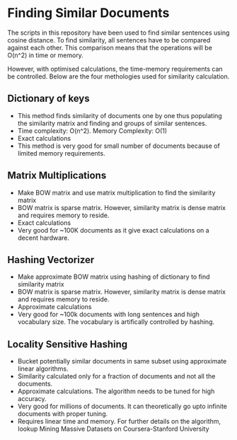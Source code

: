 # Finding Similar Documents

The scripts in this repository have been used to find similar sentences using cosine distance. 
To find similarity, all sentences have to be compared against each other. This comparison means that the operations will be O(n^2) in time or memory.

However, with optimised calculations, the time-memory requirements can be controlled. Below are the four methologies used for similarity calculation.

## Dictionary of keys
- This method finds similarity of documents one by one thus populating the similarity matrix and finding and groups of similar sentences.
- Time complexity: O(n^2). Memory Complexity: O(1)
- Exact calculations
- This method is very good for small number of documents because of limited memory requirements.

## Matrix Multiplications
- Make BOW matrix and use matrix multiplication to find the similarity matrix
- BOW matrix is sparse matrix. However, similarity matrix is dense matrix and requires memory to reside. 
- Exact calculations
- Very good for ~100K documents as it give exact calculations on a decent hardware.

## Hashing Vectorizer
- Make approximate BOW matrix using hashing of dictionary to find similarity matrix
- BOW matrix is sparse matrix. However, similarity matrix is dense matrix and requires memory to reside.
- Approximate calculations
- Very good for ~100k documents with long sentences and high vocabulary size. The vocabulary is artifically controlled by hashing.

## Locality Sensitive Hashing
- Bucket potentially similar documents in same subset using approximate linear algorithms.
- Similarity calculated only for a fraction of documents and not all the documents.
- Approximate calculations. The algorithm needs to be tuned for high accuracy.
- Very good for millions of documents. It can theoretically go upto infinite documents with proper tuning.
- Requires linear time and memory. For further details on the algorithm, lookup Mining Massive Datasets on Coursera-Stanford University